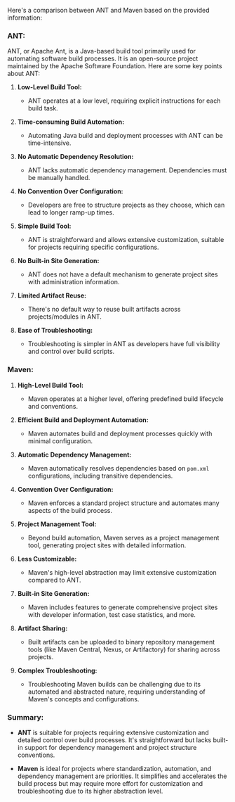 Here's a comparison between ANT and Maven based on the provided information:

### ANT:
ANT, or Apache Ant, is a Java-based build tool primarily used for automating software build processes. It is an open-source project maintained by the Apache Software Foundation. Here are some key points about ANT:

1. **Low-Level Build Tool:**
    
    - ANT operates at a low level, requiring explicit instructions for each build task.
2. **Time-consuming Build Automation:**
    
    - Automating Java build and deployment processes with ANT can be time-intensive.
3. **No Automatic Dependency Resolution:**
    
    - ANT lacks automatic dependency management. Dependencies must be manually handled.
4. **No Convention Over Configuration:**
    
    - Developers are free to structure projects as they choose, which can lead to longer ramp-up times.
5. **Simple Build Tool:**
    
    - ANT is straightforward and allows extensive customization, suitable for projects requiring specific configurations.
6. **No Built-in Site Generation:**
    
    - ANT does not have a default mechanism to generate project sites with administration information.
7. **Limited Artifact Reuse:**
    
    - There's no default way to reuse built artifacts across projects/modules in ANT.
8. **Ease of Troubleshooting:**
    
    - Troubleshooting is simpler in ANT as developers have full visibility and control over build scripts.

### Maven:

1. **High-Level Build Tool:**
    
    - Maven operates at a higher level, offering predefined build lifecycle and conventions.
2. **Efficient Build and Deployment Automation:**
    
    - Maven automates build and deployment processes quickly with minimal configuration.
3. **Automatic Dependency Management:**
    
    - Maven automatically resolves dependencies based on `pom.xml` configurations, including transitive dependencies.
4. **Convention Over Configuration:**
    
    - Maven enforces a standard project structure and automates many aspects of the build process.
5. **Project Management Tool:**
    
    - Beyond build automation, Maven serves as a project management tool, generating project sites with detailed information.
6. **Less Customizable:**
    
    - Maven's high-level abstraction may limit extensive customization compared to ANT.
7. **Built-in Site Generation:**
    
    - Maven includes features to generate comprehensive project sites with developer information, test case statistics, and more.
8. **Artifact Sharing:**
    
    - Built artifacts can be uploaded to binary repository management tools (like Maven Central, Nexus, or Artifactory) for sharing across projects.
9. **Complex Troubleshooting:**
    
    - Troubleshooting Maven builds can be challenging due to its automated and abstracted nature, requiring understanding of Maven's concepts and configurations.

### Summary:

- **ANT** is suitable for projects requiring extensive customization and detailed control over build processes. It's straightforward but lacks built-in support for dependency management and project structure conventions.
    
- **Maven** is ideal for projects where standardization, automation, and dependency management are priorities. It simplifies and accelerates the build process but may require more effort for customization and troubleshooting due to its higher abstraction level.